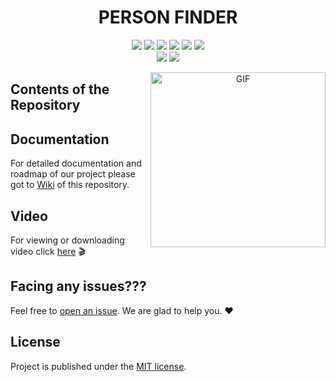 <h1 align="center">PERSON FINDER</h1>
<div align="center">

<a href="https://github.com/Person-Finder/person-finder/stargazers"><img src="https://img.shields.io/github/stars/Person-Finder/person-finder?style=flat"/></a>
<a href="https://github.com/Person-Finder/person-finder/network/members"><img src="https://img.shields.io/github/forks/Person-Finder/person-finder?style=flat"/></a>
<a href="https://github.com/Person-Finder/person-finder/pulls"><img src="https://img.shields.io/github/issues-pr/Person-Finder/person-finder?style=flat?color=yellow"/></a>
<a href="https://github.com/Person-Finder/person-finder/issues"><img src="https://img.shields.io/github/issues/Person-Finder/person-finder?style=flat"/></a>
<a href="https://github.com/Person-Finder/person-finder/graphs/contributors"><img src="https://img.shields.io/github/contributors/Person-Finder/person-finder?color=orange"/></a>
<a href="https://github.com/Person-Finder/person-finder/blob/master/LICENSE"><img src="https://img.shields.io/github/license/Person-Finder/person-finder?color=1abc9c"/></a>
<br>
![](https://img.shields.io/badge/Star-If_Liked-%23FF0000.svg?&style=flat&logoColor=white&color=white)
![](https://img.shields.io/badge/Fork-If_you_found_interesting-%23FF0000.svg?&style=flat&logoColor=white&color=white)<br>
  
<img align="right" alt="GIF" height=280 src="https://image.freepik.com/free-vector/people-search-concept-illustration_114360-2656.jpg" />
</div>  

## Contents of the Repository


## Documentation
For detailed documentation and roadmap of our project please got to [Wiki]() of this repository.

## Video
For viewing or downloading video click [here]() :clapper:

## Facing any issues???

Feel free to [open an issue](https://github.com/Person-Finder/person-finder/issues/new?assignees=&labels=Query&title=Query). We are glad to help you. ❤️

## License
Project is published under the [MIT license](https://github.com/Face-Log/FACE-LOG/blob/main/LICENSE).








